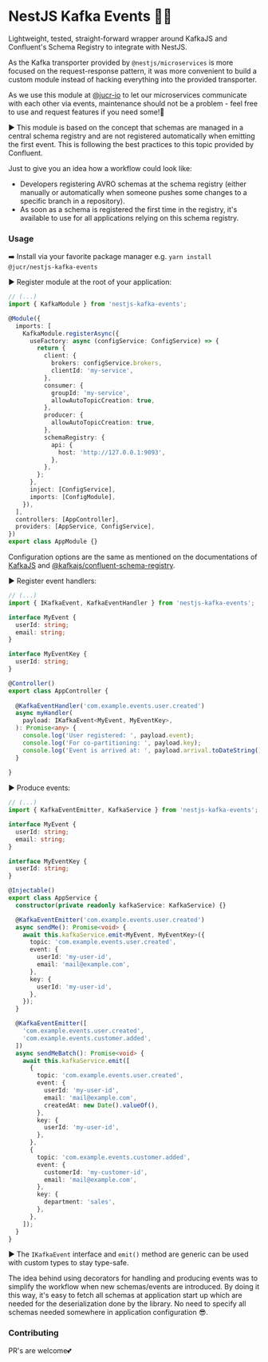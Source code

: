 # NestJS Kafka Events 🏄‍♀️
Lightweight, tested, straight-forward wrapper around KafkaJS and Confluent's Schema Registry
to integrate with NestJS.

As the Kafka transporter provided by `@nestjs/microservices` is more focused on the request-response pattern, 
it was more convenient to build a custom module instead of hacking everything into the provided transporter.

As we use this module at [@jucr-io](https://github.com/jucr-io) to let our microservices communicate with each other
via events, maintenance should not be a problem - feel free to use and request features if you need some!🚀

▶️ This module is based on the concept that schemas are managed in a central schema registry and are not registered
automatically when emitting the first event. This is following the best practices to this topic provided by Confluent.

Just to give you an idea how a workflow could look like:

- Developers registering AVRO schemas at the schema registry (either manually or automatically when someone
  pushes some changes to a specific branch in a repository).
- As soon as a schema is registered the first time in the registry, it's available to use for all applications
  relying on this schema registry.

### Usage
➡️ Install via your favorite package manager e.g. `yarn install @jucr/nestjs-kafka-events`

▶️ Register module at the root of your application:

```typescript
// (...)
import { KafkaModule } from 'nestjs-kafka-events';

@Module({
  imports: [
    KafkaModule.registerAsync({
      useFactory: async (configService: ConfigService) => {
        return {
          client: {
            brokers: configService.brokers,
            clientId: 'my-service',
          },
          consumer: {
            groupId: 'my-service',
            allowAutoTopicCreation: true,
          },
          producer: {
            allowAutoTopicCreation: true,
          },
          schemaRegistry: {
            api: {
              host: 'http://127.0.0.1:9093',
            },
          },
        };
      },
      inject: [ConfigService],
      imports: [ConfigModule],
    }),
  ],
  controllers: [AppController],
  providers: [AppService, ConfigService],
})
export class AppModule {}
```
Configuration options are the same as mentioned on the documentations of [KafkaJS](https://kafka.js.org/docs/configuration)
and [@kafkajs/confluent-schema-registry](https://kafkajs.github.io/confluent-schema-registry/).


▶️ Register event handlers:

```typescript
// (...)
import { IKafkaEvent, KafkaEventHandler } from 'nestjs-kafka-events';

interface MyEvent {
  userId: string;
  email: string;
}

interface MyEventKey {
  userId: string;
}

@Controller()
export class AppController {
  
  @KafkaEventHandler('com.example.events.user.created')
  async myHandler(
    payload: IKafkaEvent<MyEvent, MyEventKey>,
  ): Promise<any> {
    console.log('User registered: ', payload.event);
    console.log('For co-partitioning: ', payload.key);
    console.log('Event is arrived at: ', payload.arrival.toDateString());
  }
  
}
```

▶️ Produce events:
```typescript
// (...)
import { KafkaEventEmitter, KafkaService } from 'nestjs-kafka-events';

interface MyEvent {
  userId: string;
  email: string;
}

interface MyEventKey {
  userId: string;
}

@Injectable()
export class AppService {
  constructor(private readonly kafkaService: KafkaService) {}

  @KafkaEventEmitter('com.example.events.user.created')
  async sendMe(): Promise<void> {
    await this.kafkaService.emit<MyEvent, MyEventKey>({
      topic: 'com.example.events.user.created',
      event: {
        userId: 'my-user-id',
        email: 'mail@example.com',
      },
      key: {
        userId: 'my-user-id',
      },
    });
  }

  @KafkaEventEmitter([
    'com.example.events.user.created',
    'com.example.events.customer.added',
  ])
  async sendMeBatch(): Promise<void> {
    await this.kafkaService.emit([
      {
        topic: 'com.example.events.user.created',
        event: {
          userId: 'my-user-id',
          email: 'mail@example.com',
          createdAt: new Date().valueOf(),
        },
        key: {
          userId: 'my-user-id',
        },
      },
      {
        topic: 'com.example.events.customer.added',
        event: {
          customerId: 'my-customer-id',
          email: 'mail@example.com',
        },
        key: {
          department: 'sales',
        },
      },
    ]);
  }
}
```

▶️ The `IKafkaEvent` interface and `emit()` method are generic can be used with custom types to stay type-safe.

The idea behind using decorators for handling and producing events was to simplify the workflow when new schemas/events
are introduced. By doing it this way, it's easy to fetch all schemas at application start up which are needed for the
deserialization done by the library.
No need to specify all schemas needed somewhere in application configuration 😎.

### Contributing
PR's are welcome💕

